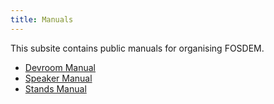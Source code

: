 ```yaml
---
title: Manuals
---
```


This subsite contains public manuals for organising FOSDEM.

* [Devroom Manual](program/devroom/)
* [Speaker Manual](program/speaker/)
* [Stands Manual](https://github.com/FOSDEM/stands-website/blob/master/README.md)

